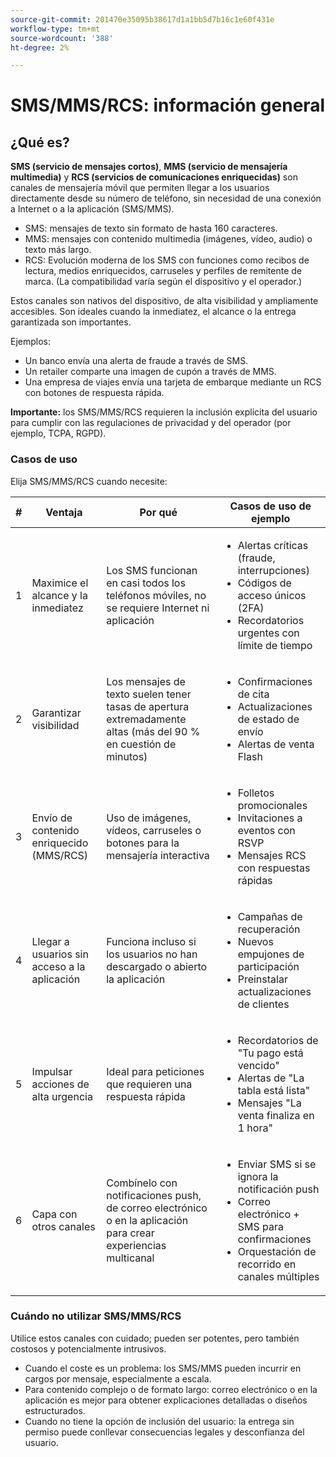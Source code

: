 ```yaml
---
source-git-commit: 201470e35095b38617d1a1bb5d7b16c1e60f431e
workflow-type: tm+mt
source-wordcount: '388'
ht-degree: 2%

---
```

# SMS/MMS/RCS: información general

## ¿Qué es?

**SMS (servicio de mensajes cortos)**, **MMS (servicio de mensajería multimedia)** y **RCS (servicios de comunicaciones enriquecidas)** son canales de mensajería móvil que permiten llegar a los usuarios directamente desde su número de teléfono, sin necesidad de una conexión a Internet o a la aplicación (SMS/MMS).

* SMS: mensajes de texto sin formato de hasta 160 caracteres.
* MMS: mensajes con contenido multimedia (imágenes, vídeo, audio) o texto más largo.
* RCS: Evolución moderna de los SMS con funciones como recibos de lectura, medios enriquecidos, carruseles y perfiles de remitente de marca. (La compatibilidad varía según el dispositivo y el operador.)

Estos canales son nativos del dispositivo, de alta visibilidad y ampliamente accesibles. Son ideales cuando la inmediatez, el alcance o la entrega garantizada son importantes.

Ejemplos:

* Un banco envía una alerta de fraude a través de SMS.
* Un retailer comparte una imagen de cupón a través de MMS.
* Una empresa de viajes envía una tarjeta de embarque mediante un RCS con botones de respuesta rápida.

**Importante:** los SMS/MMS/RCS requieren la inclusión explícita del usuario para cumplir con las regulaciones de privacidad y del operador (por ejemplo, TCPA, RGPD).

### Casos de uso

Elija SMS/MMS/RCS cuando necesite:

| # | Ventaja | Por qué | Casos de uso de ejemplo |
|---|---------|-----|-------------------|
| 1 | Maximice el alcance y la inmediatez | Los SMS funcionan en casi todos los teléfonos móviles, no se requiere Internet ni aplicación | <ul><li>Alertas críticas (fraude, interrupciones)</li><li>Códigos de acceso únicos (2FA)</li><li>Recordatorios urgentes con límite de tiempo</li></ul> |
| 2 | Garantizar visibilidad | Los mensajes de texto suelen tener tasas de apertura extremadamente altas (más del 90 % en cuestión de minutos) | <ul><li>Confirmaciones de cita</li><li>Actualizaciones de estado de envío</li><li>Alertas de venta Flash</li></ul> |
| 3 | Envío de contenido enriquecido (MMS/RCS) | Uso de imágenes, vídeos, carruseles o botones para la mensajería interactiva | <ul><li>Folletos promocionales</li><li>Invitaciones a eventos con RSVP</li><li>Mensajes RCS con respuestas rápidas</li></ul> |
| 4 | Llegar a usuarios sin acceso a la aplicación | Funciona incluso si los usuarios no han descargado o abierto la aplicación | <ul><li>Campañas de recuperación</li><li>Nuevos empujones de participación</li><li>Preinstalar actualizaciones de clientes</li></ul> |
| 5 | Impulsar acciones de alta urgencia | Ideal para peticiones que requieren una respuesta rápida | <ul><li>Recordatorios de &quot;Tu pago está vencido&quot;</li><li>Alertas de &quot;La tabla está lista&quot;</li><li>Mensajes &quot;La venta finaliza en 1 hora&quot;</li></ul> |
| 6 | Capa con otros canales | Combínelo con notificaciones push, de correo electrónico o en la aplicación para crear experiencias multicanal | <ul><li>Enviar SMS si se ignora la notificación push</li><li>Correo electrónico + SMS para confirmaciones</li><li>Orquestación de recorrido en canales múltiples</li></ul> |

### Cuándo no utilizar SMS/MMS/RCS

Utilice estos canales con cuidado; pueden ser potentes, pero también costosos y potencialmente intrusivos.

* Cuando el coste es un problema: los SMS/MMS pueden incurrir en cargos por mensaje, especialmente a escala.
* Para contenido complejo o de formato largo: correo electrónico o en la aplicación es mejor para obtener explicaciones detalladas o diseños estructurados.
* Cuando no tiene la opción de inclusión del usuario: la entrega sin permiso puede conllevar consecuencias legales y desconfianza del usuario.
